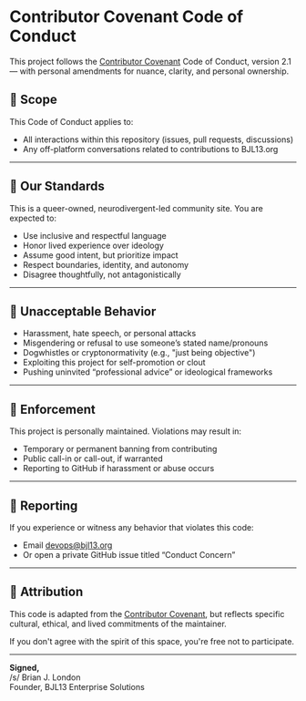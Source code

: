 # Contributor Covenant Code of Conduct

This project follows the [Contributor Covenant](https://www.contributor-covenant.org/) Code of Conduct, version 2.1 — with personal amendments for nuance, clarity, and personal ownership.

## 🧭 Scope

This Code of Conduct applies to:
- All interactions within this repository (issues, pull requests, discussions)
- Any off-platform conversations related to contributions to BJL13.org

---

## 🎯 Our Standards

This is a queer-owned, neurodivergent-led community site. You are expected to:

- Use inclusive and respectful language
- Honor lived experience over ideology
- Assume good intent, but prioritize impact
- Respect boundaries, identity, and autonomy
- Disagree thoughtfully, not antagonistically

---

## 🚫 Unacceptable Behavior

- Harassment, hate speech, or personal attacks
- Misgendering or refusal to use someone’s stated name/pronouns
- Dogwhistles or cryptonormativity (e.g., "just being objective")
- Exploiting this project for self-promotion or clout
- Pushing uninvited “professional advice” or ideological frameworks

---

## 🧾 Enforcement

This project is personally maintained. Violations may result in:

- Temporary or permanent banning from contributing
- Public call-in or call-out, if warranted
- Reporting to GitHub if harassment or abuse occurs

---

## 💌 Reporting

If you experience or witness any behavior that violates this code:

- Email [devops@bjl13.org](mailto:devops@bjl13.org)
- Or open a private GitHub issue titled “Conduct Concern”

---

## 📜 Attribution

This code is adapted from the [Contributor Covenant](https://www.contributor-covenant.org/), but reflects specific cultural, ethical, and lived commitments of the maintainer.

If you don't agree with the spirit of this space, you're free not to participate.

---

**Signed,**  
/s/ Brian J. London  
Founder, BJL13 Enterprise Solutions
